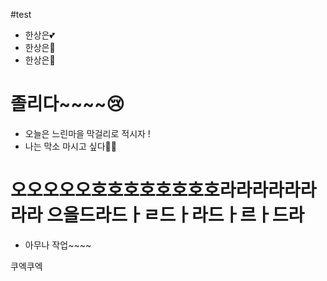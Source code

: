 #test

- 한상은💕
- 한상은🌈
- 한상은💚

# 졸리다~~~~😢


- 오늘은 느린마을 막걸리로 적시자 !
- 나는 막소 마시고 싶다😶‍🌫️

오오오오오호호호호호호호호라라라라라라라라
으을드라드ㅏㄹ드ㅏ라드ㅏ르ㅏ드라
=======


- 아무나 작업~~~~

쿠엑쿠엑
